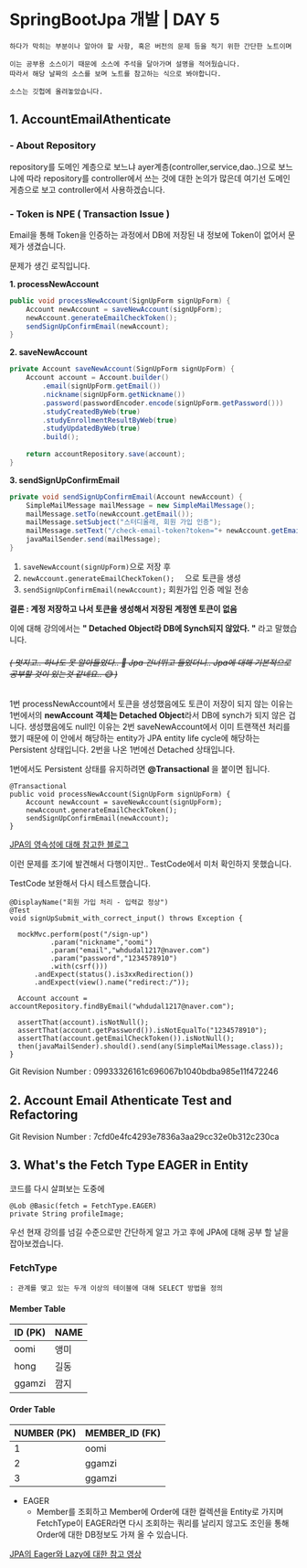 # SpringBootJpa 개발 | DAY 5
```
하다가 막히는 부분이나 알아야 할 사항, 혹은 버전의 문제 등을 적기 위한 간단한 노트이며

이는 공부용 소스이기 때문에 소스에 주석을 달아가며 설명을 적어뒀습니다.
따라서 해당 날짜의 소스를 보며 노트를 참고하는 식으로 봐야합니다.

소스는 깃헙에 올려놓았습니다.
```

## 1. AccountEmailAthenticate

### - About Repository
repository를 도메인 계층으로 보느냐  ayer계층(controller,service,dao..)으로 보느냐에 따라 repository를 controller에서 쓰는 것에 대한 논의가 많은데 여기선 도메인게층으로 보고 controller에서 사용하겠습니다.

###  - Token is NPE ( Transaction Issue )
Email을 통해 Token을 인증하는 과정에서 DB에 저장된 내 정보에 Token이 없어서 문제가 생겼습니다.

문제가 생긴 로직입니다.

**1. processNewAccount**
``` Java
public void processNewAccount(SignUpForm signUpForm) {  
    Account newAccount = saveNewAccount(signUpForm);  
    newAccount.generateEmailCheckToken();  
    sendSignUpConfirmEmail(newAccount);  
}
```
**2. saveNewAccount**
```Java
private Account saveNewAccount(SignUpForm signUpForm) {  
    Account account = Account.builder()  
        .email(signUpForm.getEmail())  
        .nickname(signUpForm.getNickname())  
        .password(passwordEncoder.encode(signUpForm.getPassword()))  
        .studyCreatedByWeb(true)  
        .studyEnrollmentResultByWeb(true)  
        .studyUpdatedByWeb(true)  
        .build();  
  
    return accountRepository.save(account);  
}
```
**3. sendSignUpConfirmEmail**
```Java
private void sendSignUpConfirmEmail(Account newAccount) {  
    SimpleMailMessage mailMessage = new SimpleMailMessage();  
    mailMessage.setTo(newAccount.getEmail());  
    mailMessage.setSubject("스터디올래, 회원 가입 인증");  
    mailMessage.setText("/check-email-token?token="+ newAccount.getEmailCheckToken()+"&email="+ newAccount.getEmail());  
    javaMailSender.send(mailMessage);  
}
```
1. ``` saveNewAccount(signUpForm) ```으로 저장 후 
2.  ```newAccount.generateEmailCheckToken();  ``` 으로 토큰을 생성
3. ``` sendSignUpConfirmEmail(newAccount); ``` 회원가입 인증 메일 전송

**결론 : 계정 저장하고 나서 토큰을 생성해서 저장된 계정엔 토큰이 없음**

이에 대해 강의에서는 **" Detached Object라 DB에 Synch되지 않았다. "** 라고 말했습니다.

###### ~~( 멋지고.. 하나도 못 알아들었다.. 🤗 Jpa 건너뛰고 들었더니.. Jpa에 대해 기본적으로 공부할 것이 있는것 같네요.. 😅 )~~


1번 processNewAccount에서 토큰을 생성했음에도 토큰이 저장이 되지 않는 이유는 1번에서의 **newAccount 객체는 Detached Object**라서 DB에 synch가 되지 않은 겁니다.
생성했음에도 null인 이유는 
2번 saveNewAccount에서 이미 트랜잭션 처리를 했기 때문에 이 안에서 해당하는 entity가 JPA entity life cycle에 해당하는 Persistent 상태입니다. 
2번을 나온 1번에선 Detached 상태입니다.

1번에서도 Persistent 상태를 유지하려면 **@Transactional** 을 붙이면 됩니다.
```
@Transactional  
public void processNewAccount(SignUpForm signUpForm) {  
    Account newAccount = saveNewAccount(signUpForm);  
    newAccount.generateEmailCheckToken();  
    sendSignUpConfirmEmail(newAccount);  
}
```

[JPA의 영속성에 대해 참고한 블로그](https://kihoonkim.github.io/2017/01/27/JPA(Java%20ORM)/2.%20JPA-%EC%98%81%EC%86%8D%EC%84%B1%20%EA%B4%80%EB%A6%AC/)

이런 문제를 조기에 발견해서 다행이지만.. TestCode에서 미처 확인하지 못했습니다.

TestCode 보완해서 다시 테스트했습니다. 
```
@DisplayName("회원 가입 처리 - 입력값 정상")  
@Test  
void signUpSubmit_with_correct_input() throws Exception {  
  
  mockMvc.perform(post("/sign-up")  
          .param("nickname","oomi")  
          .param("email","whdudal1217@naver.com")  
          .param("password","1234578910")  
          .with(csrf()))  
      .andExpect(status().is3xxRedirection())  
      .andExpect(view().name("redirect:/"));  
  
  Account account = accountRepository.findByEmail("whdudal1217@naver.com");  
  
  assertThat(account).isNotNull();  
  assertThat(account.getPassword()).isNotEqualTo("1234578910");  
  assertThat(account.getEmailCheckToken()).isNotNull();  
  then(javaMailSender).should().send(any(SimpleMailMessage.class));  
}
```

Git Revision Number : 09933326161c696067b1040bdba985e11f472246

## 2. Account Email Athenticate Test and Refactoring



Git Revision Number : 7cfd0e4fc4293e7836a3aa29cc32e0b312c230ca


## 3. What's the Fetch Type EAGER in Entity
코드를 다시 살펴보는 도중에 
```
@Lob @Basic(fetch = FetchType.EAGER)  
private String profileImage;
```

우선 현재 강의를 넘길 수준으로만 간단하게 알고 가고 후에 JPA에 대해 공부 할 날을 잡아보겠습니다. 

### FetchType 
	: 관계를 맺고 있는 두개 이상의 테이블에 대해 SELECT 방법을 정의

#### Member Table
| ID (PK) | NAME |
|--|--|
| oomi | 앵미 |
| hong | 길동 |
| ggamzi | 깜지 |

#### Order Table
| NUMBER (PK) | MEMBER_ID (FK) |
|--|--|
| 1 | oomi |
| 2 | ggamzi  |
| 3 | ggamzi |

- EAGER
	- Member를 조회하고 Member에 Order에 대한 컬렉션을 Entity로 가지며 FetchType이 EAGER라면 다시 조회하는 쿼리를 날리지 않고도 조인을 통해 Order에 대한 DB정보도 가져 올 수 있습니다.


[JPA의 Eager와 Lazy에 대한 참고 영상](https://www.youtube.com/watch?v=ucuVbL-tsUY)




